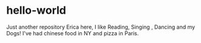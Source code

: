 # hello-world
Just another repository
Erica here, I like Reading, Singing , Dancing and my Dogs!
I've had chinese food in NY and pizza in Paris.
